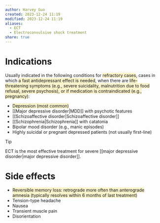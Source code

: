 ```yaml
---
author: Harvey Guo
created: 2023-12-24 11:19
modified: 2023-12-24 11:19
aliases:
  - ECT
  - Electroconvulsive shock treatment
share: true
---
```

# Indications
Usually indicated in the following conditions for <span style="background:rgba(240, 200, 0, 0.2)">refractory cases</span>, cases in which <span style="background:rgba(240, 200, 0, 0.2)">a fast antidepressant effect is needed</span>, when there are <span style="background:rgba(240, 200, 0, 0.2)">life-threatening symptoms (e.g., severe suicidality, malnutrition due to food refusal, severe psychosis), or if medication is contraindicated (e.g., pregnancy)</span>:
- <span style="background:rgba(240, 200, 0, 0.2)">Depression (most common)</span>
- [[Major depressive disorder|MDD]] with psychotic features
- [[Schizoaffective disorder|Schizoaffective disorder]]
- [[Schizophrenia|Schizophrenia]] with catatonia
- Bipolar mood disorder (e.g., manic episodes)
- Highly suicidal or pregnant depressed patients (not usually first-line)
>[!tip] 
>ECT is the most effective treatment for severe [[major depressive disorder|major depressive disorder]].

# Side effects
- <span style="background:rgba(240, 200, 0, 0.2)">Reversible memory loss: retrograde more often than anterograde amnesia (typically resolves within 6 months of last treatment) </span>
- Tension-type headache 
- Nausea
- Transient muscle pain
- Disorientation
